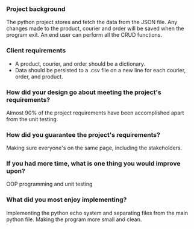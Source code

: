 ### Project background
The python project stores and fetch the data from the JSON file. Any changes made to the product, courier and order will be saved when the program exit. An end user can perform all the CRUD functions.

### Client requirements
- A product, courier, and order should be a dictionary.
- Data should be persisted to a .csv file on a new line for each courier, order, and product.

### How did your design go about meeting the project's requirements?
Almost 90% of the project requirements have been accomplished apart from the unit testing.

### How did you guarantee the project's requirements?
Making sure everyone's on the same page, including the stakeholders.

### If you had more time, what is one thing you would improve upon?
OOP programming and unit testing

### What did you most enjoy implementing?
Implementing the python echo system and separating files from the main python file. Making the program more small and clean.
